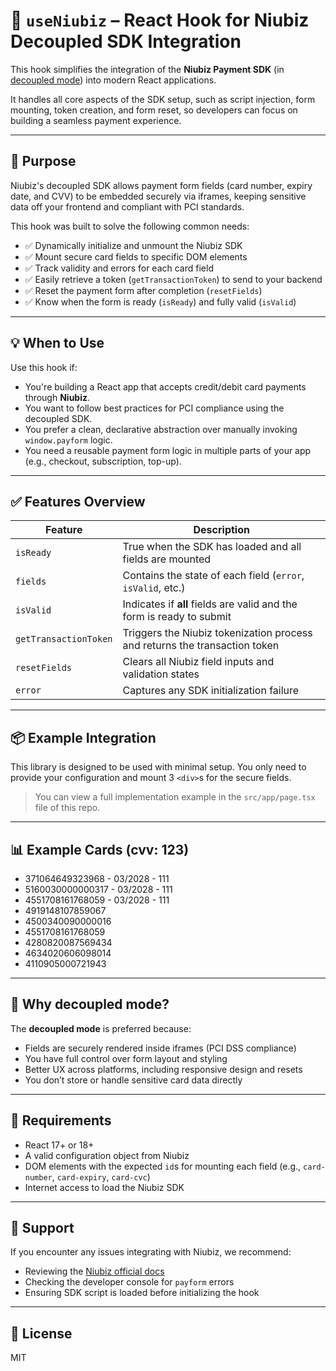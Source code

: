 # 🧾 `useNiubiz` – React Hook for Niubiz Decoupled SDK Integration

This hook simplifies the integration of the **Niubiz Payment SDK** (in [decoupled mode](https://desarrolladores.niubiz.com.pe/docs/desacoplado)) into modern React applications.

It handles all core aspects of the SDK setup, such as script injection, form mounting, token creation, and form reset, so developers can focus on building a seamless payment experience.

---

## 🎯 Purpose

Niubiz's decoupled SDK allows payment form fields (card number, expiry date, and CVV) to be embedded securely via iframes, keeping sensitive data off your frontend and compliant with PCI standards.

This hook was built to solve the following common needs:

- ✅ Dynamically initialize and unmount the Niubiz SDK
- ✅ Mount secure card fields to specific DOM elements
- ✅ Track validity and errors for each card field
- ✅ Easily retrieve a token (`getTransactionToken`) to send to your backend
- ✅ Reset the payment form after completion (`resetFields`)
- ✅ Know when the form is ready (`isReady`) and fully valid (`isValid`)

---

## 💡 When to Use

Use this hook if:

- You're building a React app that accepts credit/debit card payments through **Niubiz**.
- You want to follow best practices for PCI compliance using the decoupled SDK.
- You prefer a clean, declarative abstraction over manually invoking `window.payform` logic.
- You need a reusable payment form logic in multiple parts of your app (e.g., checkout, subscription, top-up).

---

## ✅ Features Overview

| Feature               | Description                                                                |
| --------------------- | -------------------------------------------------------------------------- |
| `isReady`             | True when the SDK has loaded and all fields are mounted                    |
| `fields`              | Contains the state of each field (`error`, `isValid`, etc.)                |
| `isValid`             | Indicates if **all** fields are valid and the form is ready to submit      |
| `getTransactionToken` | Triggers the Niubiz tokenization process and returns the transaction token |
| `resetFields`         | Clears all Niubiz field inputs and validation states                       |
| `error`               | Captures any SDK initialization failure                                    |

---

## 📦 Example Integration

This library is designed to be used with minimal setup. You only need to provide your configuration and mount 3 `<div>`s for the secure fields.

> You can view a full implementation example in the `src/app/page.tsx` file of this repo.

---

## 📊 Example Cards (cvv: 123)

- 371064649323968 - 03/2028 - 111
- 5160030000000317 - 03/2028 - 111
- 4551708161768059 - 03/2028 - 111
- 4919148107859067
- 4500340090000016
- 4551708161768059
- 4280820087569434
- 4634020606098014
- 4110905000721943

---

## 🔐 Why decoupled mode?

The **decoupled mode** is preferred because:

- Fields are securely rendered inside iframes (PCI DSS compliance)
- You have full control over form layout and styling
- Better UX across platforms, including responsive design and resets
- You don’t store or handle sensitive card data directly

---

## 🧰 Requirements

- React 17+ or 18+
- A valid configuration object from Niubiz
- DOM elements with the expected `id`s for mounting each field (e.g., `card-number`, `card-expiry`, `card-cvc`)
- Internet access to load the Niubiz SDK

---

## 🛟 Support

If you encounter any issues integrating with Niubiz, we recommend:

- Reviewing the [Niubiz official docs](https://desarrolladores.niubiz.com.pe/docs/desacoplado)
- Checking the developer console for `payform` errors
- Ensuring SDK script is loaded before initializing the hook

---

## 📄 License

MIT
